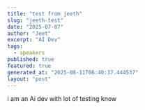 ```yaml
---
title: "test from jeeth"
slug: "jeeth-test"
date: "2025-07-07"
author: "Jeet"
excerpt: "AI Dev"
tags:
  - speakers
published: true
featured: true
generated_at: "2025-08-11T06:40:37.444537"
layout: "post"
---
```


i am an Ai dev with lot of testing know